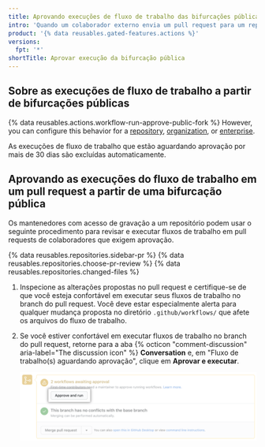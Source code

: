```yaml
---
title: Aprovando execuções de fluxo de trabalho das bifurcações públicas
intro: 'Quando um colaborador externo envia um pull request para um repositório público, é possível que um mantenedor com acesso de gravação tenha de aprovar qualquer execução de fluxo de trabalho.'
product: '{% data reusables.gated-features.actions %}'
versions:
  fpt: '*'
shortTitle: Aprovar execução da bifurcação pública
---
```


## Sobre as execuções de fluxo de trabalho a partir de bifurcações públicas

{% data reusables.actions.workflow-run-approve-public-fork %} However, you can configure this behavior for a [repository](/repositories/managing-your-repositorys-settings-and-features/enabling-features-for-your-repository/managing-github-actions-settings-for-a-repository#configuring-required-approval-for-workflows-from-public-forks), [organization](/organizations/managing-organization-settings/disabling-or-limiting-github-actions-for-your-organization#configuring-required-approval-for-workflows-from-public-forks), or [enterprise](/github/setting-up-and-managing-your-enterprise/setting-policies-for-organizations-in-your-enterprise-account/enforcing-github-actions-policies-in-your-enterprise-account#configuring-required-approval-for-workflows-from-public-forks).

As execuções de fluxo de trabalho que estão aguardando aprovação por mais de 30 dias são excluídas automaticamente.

## Aprovando as execuções do fluxo de trabalho em um pull request a partir de uma bifurcação pública

Os mantenedores com acesso de gravação a um repositório podem usar o seguinte procedimento para revisar e executar fluxos de trabalho em pull requests de colaboradores que exigem aprovação.

{% data reusables.repositories.sidebar-pr %}
{% data reusables.repositories.choose-pr-review %}
{% data reusables.repositories.changed-files %}
1. Inspecione as alterações propostas no pull request e certifique-se de que você esteja confortável em executar seus fluxos de trabalho no branch do pull request. Você deve estar especialmente alerta para qualquer mudança proposta no diretório `.github/workflows/` que afete os arquivos do fluxo de trabalho.
1. Se você estiver confortável em executar fluxos de trabalho no branch do pull request, retorne para a aba {% octicon "comment-discussion" aria-label="The discussion icon" %} **Conversation** e, em "Fluxo de trabalho(s) aguardando aprovação", clique em **Aprovar e executar**.

   ![Aprovar e executar fluxos de trabalho](/assets/images/help/pull_requests/actions-approve-and-run-workflows-from-fork.png)
